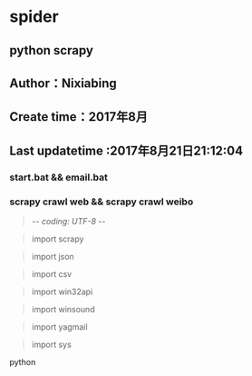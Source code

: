 # spider
## python scrapy
## Author：Nixiabing
## Create time：2017年8月
## Last updatetime :2017年8月21日21:12:04
### start.bat && email.bat
### scrapy crawl web && scrapy crawl weibo
> -*- coding: UTF-8 -*-

>import scrapy

>import json

>import csv

>import win32api

>import winsound

>import yagmail

>import sys

python
